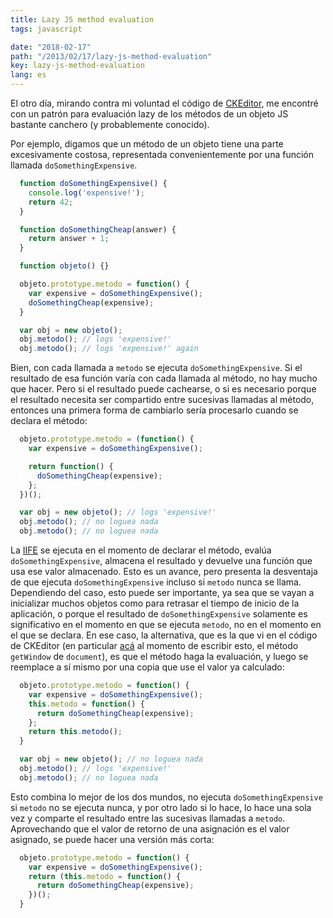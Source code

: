 ```yaml
---
title: Lazy JS method evaluation
tags: javascript

date: "2018-02-17"
path: "/2013/02/17/lazy-js-method-evaluation"
key: lazy-js-method-evaluation
lang: es
---
```


El otro día, mirando contra mi voluntad el código de [CKEditor](https://github.com/ckeditor/ckeditor-dev), me encontré con un patrón para evaluación lazy de los métodos de un objeto JS bastante canchero (y probablemente conocido).

Por ejemplo, digamos que un método de un objeto tiene una parte excesivamente costosa, representada convenientemente por una función llamada `doSomethingExpensive`.

```js
  function doSomethingExpensive() {
    console.log('expensive!');
    return 42;
  }

  function doSomethingCheap(answer) {
    return answer + 1;
  }

  function objeto() {}

  objeto.prototype.metodo = function() {
    var expensive = doSomethingExpensive();
    doSomethingCheap(expensive);
  }

  var obj = new objeto();
  obj.metodo(); // logs 'expensive!'
  obj.metodo(); // logs 'expensive!' again
```

Bien, con cada llamada a `metodo` se ejecuta `doSomethingExpensive`. Si el resultado de esa función varía con cada llamada al método, no hay mucho que hacer. Pero si el resultado puede cachearse, o si es necesario porque el resultado necesita ser compartido entre sucesivas llamadas al método, entonces una primera forma de cambiarlo sería procesarlo cuando se declara el método:

```js
  objeto.prototype.metodo = (function() {
    var expensive = doSomethingExpensive();

    return function() {
      doSomethingCheap(expensive);
    };
  })();

  var obj = new objeto(); // logs 'expensive!'
  obj.metodo(); // no loguea nada
  obj.metodo(); // no loguea nada
```

La [IIFE](http://benalman.com/news/2010/11/immediately-invoked-function-expression/) se ejecuta en el momento de declarar el método, evalúa `doSomethingExpensive`, almacena el resultado y devuelve una función que usa ese valor almacenado. Esto es un avance, pero presenta la desventaja de que ejecuta `doSomethingExpensive` incluso si `metodo` nunca se llama. Dependiendo del caso, esto puede ser importante, ya sea que se vayan a inicializar muchos objetos como para retrasar el tiempo de inicio de la aplicación, o porque el resultado de `doSomethingExpensive` solamente es significativo en el momento en que se ejecuta `metodo`, no en el momento en el que se declara. En ese caso, la alternativa, que es la que vi en el código de CKEditor (en particular [acá](https://github.com/ckeditor/ckeditor-dev/blob/master/core/dom/document.js#L237) al momento de escribir esto, el método `getWindow` de `document`), es que el método haga la evaluación, y luego se reemplace a sí mismo por una copia que use el valor ya calculado:

```js
  objeto.prototype.metodo = function() {
    var expensive = doSomethingExpensive();
    this.metodo = function() {
      return doSomethingCheap(expensive);
    };
    return this.metodo();
  }

  var obj = new objeto(); // no loguea nada
  obj.metodo(); // logs 'expensive!'
  obj.metodo(); // no loguea nada
```

Esto combina lo mejor de los dos mundos, no ejecuta `doSomethingExpensive` si `metodo` no se ejecuta nunca, y por otro lado si lo hace, lo hace una sola vez y comparte el resultado entre las sucesivas llamadas a `metodo`. Aprovechando que el valor de retorno de una asignación es el valor asignado, se puede hacer una versión más corta:

```js
  objeto.prototype.metodo = function() {
    var expensive = doSomethingExpensive();
    return (this.metodo = function() {
      return doSomethingCheap(expensive);
    })();
  }
```
